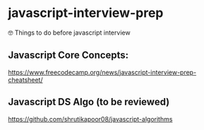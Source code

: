 # javascript-interview-prep
🤓 Things to do before javascript interview

## Javascript Core Concepts:
https://www.freecodecamp.org/news/javascript-interview-prep-cheatsheet/

## Javascript DS Algo (to be reviewed)
https://github.com/shrutikapoor08/javascript-algorithms
